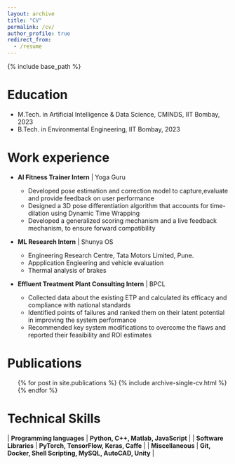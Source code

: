 ```yaml
---
layout: archive
title: "CV"
permalink: /cv/
author_profile: true
redirect_from:
  - /resume
---
```


{% include base_path %}

Education
======
* M.Tech. in Artificial Intelligence & Data Science, CMINDS, IIT Bombay, 2023
* B.Tech. in Environmental Engineering, IIT Bombay, 2023

Work experience
======
* <b>AI Fitness Trainer Intern</b> | Yoga Guru
  * Developed pose estimation and correction model to capture,evaluate and provide feedback on user performance
  * Designed a 3D pose differentiation algorithm that accounts for time-dilation using Dynamic Time Wrapping
  * Developed a generalized scoring mechanism and a live feedback mechanism, to ensure forward compatibility

* <b>ML Research Intern</b> | Shunya OS
  * Engineering Research Centre, Tata Motors Limited, Pune.
  * Appplication Engieering and vehicle evaluation
  * Thermal analysis of brakes

* <b>Effluent Treatment Plant Consulting Intern</b> | BPCL
  * Collected data about the existing ETP and calculated its efficacy and compliance with national standards
  * Identified points of failures and ranked them on their latent potential in improving the system performance
  * Recommended key system modifications to overcome the flaws and reported their feasibility and ROI estimates
  

Publications
======
  <ul>{% for post in site.publications %}
    {% include archive-single-cv.html %}
  {% endfor %}</ul>
  
<!-- Talks
======
  <ul>{% for post in site.talks %}
    {% include archive-single-talk-cv.html %}
  {% endfor %}</ul>
  
Teaching
======
  <ul>{% for post in site.teaching %}
    {% include archive-single-cv.html %}
  {% endfor %}</ul>
  
Service and leadership
======
* Currently signed in to 43 different slack teams -->

Technical Skills
======

| <b>Programming languages</b> |                <b>Python, C++, Matlab, JavaScript</b>               |
|   <b>Software Libraries</b>  |       <b>PyTorch, TensorFlow, Keras, Caffe</b>       |
| <b>Miscellaneous</b>         |           <b>Git, Docker, Shell Scripting, MySQL, AutoCAD, Unity</b>        |